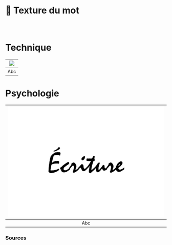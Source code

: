# 🎨 Texture du mot

  
### &nbsp;

# Technique  

|![](links/T0-Mot15.gif) |
|:---:|
| Abc |

# Psychologie  

|![](links/0-Mot2.gif) |
|:---:|
| Abc |



### Sources

<!-- - **Prénom Nom**  
  *Titre*, 0000 -->

<!-- [^1]: Adrian Frutiger, *Type, Sign, Symbol*, 1980 -->

